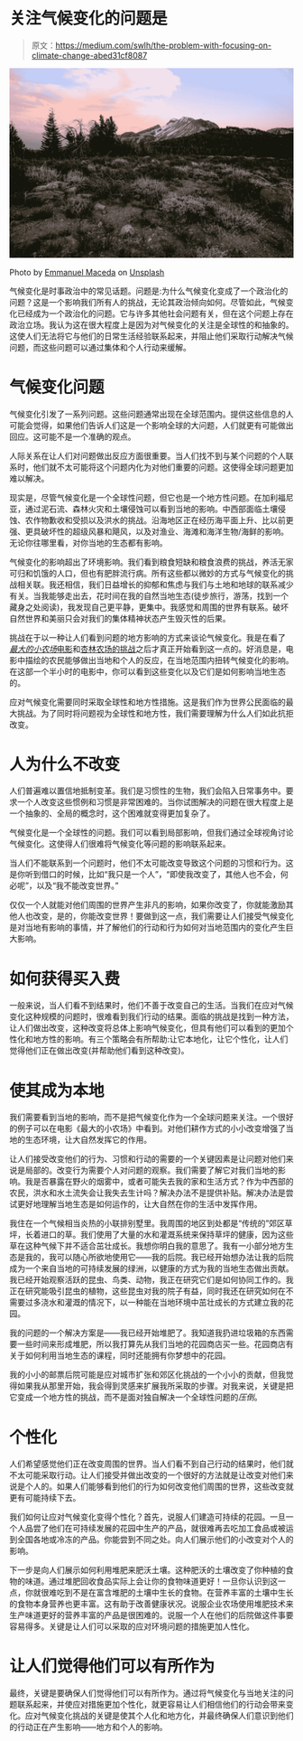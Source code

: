 # 关注气候变化的问题是

> 原文：<https://medium.com/swlh/the-problem-with-focusing-on-climate-change-abed31cf8087>

![](img/89141e2cd8f54736d30d92a603728250.png)

Photo by [Emmanuel Maceda](https://unsplash.com/@bochie?utm_source=medium&utm_medium=referral) on [Unsplash](https://unsplash.com?utm_source=medium&utm_medium=referral)

气候变化是时事政治中的常见话题。问题是:为什么气候变化变成了一个政治化的问题？这是一个影响我们所有人的挑战，无论其政治倾向如何。尽管如此，气候变化已经成为一个政治化的问题。它与许多其他社会问题有关，但在这个问题上存在政治立场。我认为这在很大程度上是因为对气候变化的关注是全球性的和抽象的。这使人们无法将它与他们的日常生活经验联系起来，并阻止他们采取行动解决气候问题，而这些问题可以通过集体和个人行动来缓解。

# **气候变化问题**

气候变化引发了一系列问题。这些问题通常出现在全球范围内。提供这些信息的人可能会觉得，如果他们告诉人们这是一个影响全球的大问题，人们就更有可能做出回应。这可能不是一个准确的观点。

人际关系在让人们对问题做出反应方面很重要。当人们找不到与某个问题的个人联系时，他们就不太可能将这个问题内化为对他们重要的问题。这使得全球问题更加难以解决。

现实是，尽管气候变化是一个全球性问题，但它也是一个地方性问题。在加利福尼亚，通过泥石流、森林火灾和土壤侵蚀可以看到当地的影响。中西部面临土壤侵蚀、农作物歉收和受损以及洪水的挑战。沿海地区正在经历海平面上升、比以前更强、更具破坏性的超级风暴和飓风，以及对渔业、海滩和海洋生物/海鲜的影响。无论你往哪里看，对你当地的生态都有影响。

气候变化的影响超出了环境影响。我们看到粮食短缺和粮食浪费的挑战，养活无家可归和饥饿的人口，但也有肥胖流行病。所有这些都以微妙的方式与气候变化的挑战相关联。我还相信，我们日益增长的抑郁和焦虑与我们与土地和地球的联系减少有关。当我能够走出去，花时间在我的自然当地生态(徒步旅行，游荡，找到一个藏身之处阅读)，我发现自己更平静，更集中。我感觉和周围的世界有联系。破坏自然世界和美丽只会对我们的集体精神状态产生毁灭性的后果。

挑战在于以一种让人们看到问题的地方影响的方式来谈论气候变化。我是在看了 [*最大的小农场*电影](https://www.biggestlittlefarmmovie.com/)和[杏林农场的挑战](https://www.apricotlanefarms.com/)之后才真正开始看到这一点的。好消息是，电影中描绘的农民能够做出当地和个人的反应，在当地范围内扭转气候变化的影响。在这部一个半小时的电影中，你可以看到这些变化以及它们是如何影响当地生态的。

应对气候变化需要同时采取全球性和地方性措施。这是我们作为世界公民面临的最大挑战。为了同时将问题视为全球性和地方性，我们需要理解为什么人们如此抗拒改变。

# **人为什么不改变**

人们普遍难以置信地抵制变革。我们是习惯性的生物，我们会陷入日常事务中。要求一个人改变这些惯例和习惯是非常困难的。当你试图解决的问题在很大程度上是一个抽象的、全局的概念时，这个困难就变得更加复杂了。

气候变化是一个全球性的问题。我们可以看到局部影响，但我们通过全球视角讨论气候变化。这使得人们很难将气候变化等问题的影响联系起来。

当人们不能联系到一个问题时，他们不太可能改变导致这个问题的习惯和行为。这是你听到借口的时候，比如“我只是一个人”，“即使我改变了，其他人也不会，何必呢”，以及“我不能改变世界。”

仅仅一个人就能对他们周围的世界产生非凡的影响，如果你改变了，你就能激励其他人也改变，是的，你能改变世界！要做到这一点，我们需要让人们接受气候变化是对当地有影响的事情，并了解他们的行动和行为如何对当地范围内的变化产生巨大影响。

# **如何获得买入费**

一般来说，当人们看不到结果时，他们不善于改变自己的生活。当我们在应对气候变化这种规模的问题时，很难看到我们行动的结果。面临的挑战是找到一种方法，让人们做出改变，这种改变将总体上影响气候变化，但具有他们可以看到的更加个性化和地方性的影响。有三个策略会有所帮助:让它本地化，让它个性化，让人们觉得他们正在做出改变(并帮助他们看到这种改变)。

# **使其成为本地**

我们需要看到当地的影响，而不是把气候变化作为一个全球问题来关注。一个很好的例子可以在电影《最大的小农场》中看到。对他们耕作方式的小小改变增强了当地的生态环境，让大自然发挥它的作用。

让人们接受改变他们的行为、习惯和行动的需要的一个关键因素是让问题对他们来说是局部的。改变行为需要个人对问题的观察。我们需要了解它对我们当地的影响。我是否暴露在野火的烟雾中，或者可能失去我的家和生活方式？作为中西部的农民，洪水和水土流失会让我失去生计吗？解决办法不是提供补贴。解决办法是尝试更好地理解当地生态是如何运作的，让大自然在你的生活中发挥作用。

我住在一个气候相当炎热的小联排别墅里。我周围的地区到处都是“传统的”郊区草坪，长着进口的草。我们使用了大量的水和灌溉系统来保持草坪的健康，因为这些草在这种气候下并不适合茁壮成长。我想你明白我的意思了。我有一小部分地方生态是我的，我可以随心所欲地使用它——我的后院。我已经开始想办法让我的后院成为一个来自当地的可持续发展的绿洲，以健康的方式为我的当地生态做出贡献。我已经开始观察活跃的昆虫、鸟类、动物，我正在研究它们是如何协同工作的。我正在研究能吸引昆虫的植物，这些昆虫对我的院子有益，同时我还在研究如何在不需要过多浇水和灌溉的情况下，以一种能在当地环境中茁壮成长的方式建立我的花园。

我的问题的一个解决方案是——我已经开始堆肥了。我知道我扔进垃圾箱的东西需要一些时间来形成堆肥，所以我打算先从我们当地的花园商店买一些。花园商店有关于如何利用当地生态的课程，同时还能拥有你梦想中的花园。

我的小小的邮票后院可能是应对城市扩张和郊区化挑战的一个小小的贡献，但我觉得如果我从那里开始，我会得到灵感来扩展我所采取的步骤。对我来说，关键是把它变成一个地方性的挑战，而不是面对独自解决一个全球性问题的*压倒*。

# **个性化**

人们希望感觉他们正在改变周围的世界。当人们看不到自己行动的结果时，他们就不太可能采取行动。让人们接受并做出改变的一个很好的方法就是让改变对他们来说是个人的。如果人们能够看到他们的行为如何改变他们周围的世界，这些改变就更有可能持续下去。

我们如何让应对气候变化变得个性化？首先，说服人们建造可持续的花园。一旦一个人品尝了他们在可持续发展的花园中生产的产品，就很难再去吃加工食品或被运到全国各地或冷冻的产品。你能尝到不同之处。向人们展示他们的小改变对个人的影响。

下一步是向人们展示如何利用堆肥来肥沃土壤。这种肥沃的土壤改变了你种植的食物的味道。通过堆肥回收食品实际上会让你的食物味道更好！一旦你认识到这一点，你就很难吃到不是在富含堆肥的土壤中生长的食物。在营养丰富的土壤中生长的食物本身营养也更丰富。这有助于改善健康状况。说服企业农场使用堆肥技术来生产味道更好的营养丰富的产品是很困难的。说服一个人在他们的后院做这件事要容易得多。关键是让人们可以采取的应对环境问题的措施更加人性化。

# **让人们觉得他们可以有所作为**

最终，关键是要确保人们觉得他们可以有所作为。通过将气候变化与当地关注的问题联系起来，并使应对措施更加个性化，就更容易让人们相信他们的行动会带来变化。应对气候变化挑战的关键是使其个人化和地方化，并最终确保人们意识到他们的行动正在产生影响——地方和个人的影响。